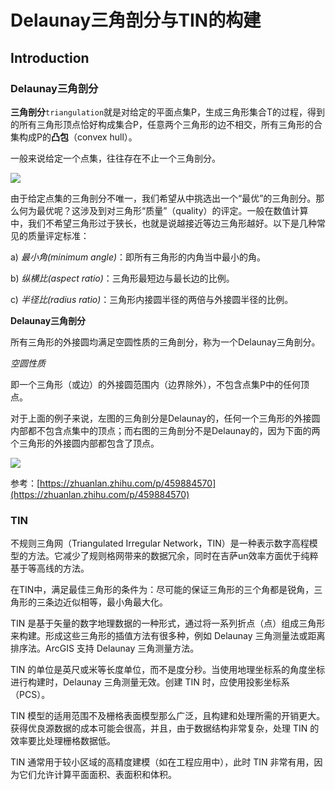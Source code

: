 # Delaunay三角剖分与TIN的构建

## Introduction

### Delaunay三角剖分

**三角剖分**`triangulation`就是对给定的平面点集P，生成三角形集合T的过程，得到的所有三角形顶点恰好构成集合P，任意两个三角形的边不相交，所有三角形的合集构成P的**凸包**（convex hull）。

一般来说给定一个点集，往往存在不止一个三角剖分。

![](https://pic1.zhimg.com/80/v2-2e517804cdf32a4f03186a211ad19a9c_720w.webp)

由于给定点集的三角剖分不唯一，我们希望从中挑选出一个“最优”的三角剖分。那么何为最优呢？这涉及到对三角形“质量”（quality）的评定。一般在数值计算中，我们不希望三角形过于狭长，也就是说越接近等边三角形越好。以下是几种常见的质量评定标准：

a) *最小角(minimum angle)*：即所有三角形的内角当中最小的角。

b) *纵横比(aspect ratio)*：三角形最短边与最长边的比例。

c) *半径比(radius ratio)*：三角形内接圆半径的两倍与外接圆半径的比例。


**Delaunay三角剖分**

所有三角形的外接圆均满足空圆性质的三角剖分，称为一个Delaunay三角剖分。

*空圆性质*

即一个三角形（或边）的外接圆范围内（边界除外），不包含点集P中的任何顶点。


对于上面的例子来说，左图的三角剖分是Delaunay的，任何一个三角形的外接圆内部都不包含点集中的顶点；而右图的三角剖分不是Delaunay的，因为下面的两个三角形的外接圆内部都包含了顶点。

![](https://pic3.zhimg.com/80/v2-4e0cd004693adaf94404af01462311be_720w.webp)

参考：[https://zhuanlan.zhihu.com/p/459884570](https://zhuanlan.zhihu.com/p/459884570)


### TIN


不规则三角网（Triangulated Irregular Network，TIN）是一种表示数字高程模型的方法。它减少了规则格网带来的数据冗余，同时在吉萨un效率方面优于纯粹基于等高线的方法。

在TIN中，满足最佳三角形的条件为：尽可能的保证三角形的三个角都是锐角，三角形的三条边近似相等，最小角最大化。

TIN 是基于矢量的数字地理数据的一种形式，通过将一系列折点（点）组成三角形来构建。形成这些三角形的插值方法有很多种，例如 Delaunay 三角测量法或距离排序法。ArcGIS 支持 Delaunay 三角测量方法。

TIN 的单位是英尺或米等长度单位，而不是度分秒。当使用地理坐标系的角度坐标进行构建时，Delaunay 三角测量无效。创建 TIN 时，应使用投影坐标系（PCS）。

TIN 模型的适用范围不及栅格表面模型那么广泛，且构建和处理所需的开销更大。获得优良源数据的成本可能会很高，并且，由于数据结构非常复杂，处理 TIN 的效率要比处理栅格数据低。

TIN 通常用于较小区域的高精度建模（如在工程应用中），此时 TIN 非常有用，因为它们允许计算平面面积、表面积和体积。



